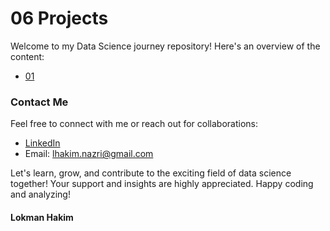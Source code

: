 # 06 Projects
Welcome to my Data Science journey repository! Here's an overview of the content:

- [01 ](https://github.com/lokmanTech)
  


### Contact Me
Feel free to connect with me or reach out for collaborations:

- [LinkedIn](https://www.linkedin.com/in/lhakimnazri/)
- Email: [lhakim.nazri@gmail.com](lhakim.nazri@gmail.com)

Let's learn, grow, and contribute to the exciting field of data science together! Your support and insights are highly appreciated.
Happy coding and analyzing!

#### Lokman Hakim
